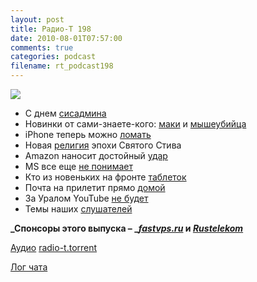 ```yaml
---
layout: post
title: Радио-Т 198
date: 2010-08-01T07:57:00
comments: true
categories: podcast
filename: rt_podcast198
---
```

![](https://radio-t.com/images/radio-t/rt198.jpg)

- С днем [сисадмина](http://habrahabr.ru/company/microsoft/blog/100491/)
- Новинки от сами-знаете-кого: [маки](http://www.wired.com/gadgetlab/2010/07/new-imacs-add-ips-displays-core-i-processors-across-the-range/) и [мышеубийца](http://http://techcrunch.com/2010/07/27/apple-magic-trackpad-mouse/)
- iPhone теперь можно [ломать](http://mashable.com/2010/07/26/dmca-jailbreak-exemption/)
- Новая [религия](http://techcrunch.com/2010/07/29/apple-religion/) эпохи Святого Стива
- Amazon наносит достойный [удар](http://www.wired.com/gadgetlab/2010/07/amazon-new-kindle/)
- MS все еще [не понимает](http://arstechnica.com/microsoft/news/2010/07/ballmer-and-microsoft-still-doesnt-get-the-ipad.ars)
- Кто из новеньких на фронте [таблеток](http://www.switched.com/2010/07/30/rims-blackpad-9-7-inch-tablet-rumored-to-debut-in-november/)
- Почта на прилетит прямо [домой](http://dvice.com/archives/2010/07/fedexs-dream-of.php)
- За Уралом YouTube [не будет](http://net.compulenta.ru/550553/)
- Темы наших [слушателей](http://radio-t.com/temi_dlja_vipuskov/temy-dlya-198/)

**_Спонсоры этого выпуска – _[_fastvps.ru_](http://fastvps.ru/) и [_Rustelekom_](http://robobill.net/)**

[Аудио](http://archive.rucast.net/radio-t/media/rt_podcast198.mp3)
[radio-t.torrent](http://www.radio-t.com/torrents/rt_podcast198.mp3.torrent)

[Лог чата](http://chat.radio-t.com/logs/radio-t-198.html)
<audio src="http://archive.rucast.net/radio-t/media/rt_podcast198.mp3" preload="none"></audio>
